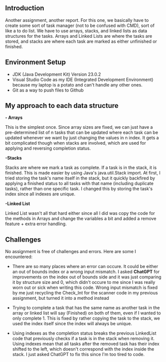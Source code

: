 ## Introduction

Another assignment, another report. For this one, we basically have to create some sort of task manager (not to be confused with CMD), sort of like a to do list. We have to use arrays, stacks, and linked lists as data structures for the tasks. Arrays and Linked Lists are where the tasks are stored, and stacks are where each task are marked as either unfinished or finished. 

## Environment Setup

- JDK (Java Development Kit) Version 23.0.2 
- Visual Studio Code as my IDE (Integrated Development Environment) because my laptop is a potato and can't handle any other ones.
- Git as a way to push files to Github

## My approach to each data structure

**- Arrays** 

This is the simplest once. Since array sizes are fixed, we can just have a pre-determined list of n tasks that can be updated where each task can be updated whenever we want by just changing the values in n index. It gets a bit complicated though when stacks are involved, which are used for applying and reversing completion status.

**-Stacks**

Stacks are where we mark a task as complete. If a task is in the stack, it is finished. This is made easier by using Java's java.util.Stack import. At first, I tried storing the task's name itself in the stack, but it quickly backfired by applying a finished status to all tasks with that name (including duplicate tasks), rather than one specific task. I changed this by storing the task's index since all indexes are unique.

**-Linked List**

Linked List wasn't all that hard either since all I did was copy the code for the methods in Arrays and change the variables a bit and added a remove feature + extra error handling.

## Challenges

No assignment is free of challenges and errors. Here are some I encountered:

- There are so many places where an error can occure. It could be either an out of bounds index or a wrong input mismatch. I asked **ChatGPT** for improvements on the index out of bounds side and it was just comparing it by structure size and 0, which didn't occure to me since I was really worn out or sick when writing this code. Wrong input mismatch is fixed by me just recycling the Check_Int for the scanner code in my previous assignment, but turned it into a method instead

- Trying to complete a task that has the same name as another task in the array or linked list will say (Finished) on both of them, even if I wanted to only complete 1. This is fixed by rather copying the task to the stack, we used the index itself since the index will always be unique.

- Using indexes as the completion status breaks the previous LinkedList code that previously checks if a task is in the stack when removing it. Using indexes mean that all tasks after the removed task has their index shifted to the left, which doesn't correspond with the index inside the stack. I just asked ChatGPT to fix this since I'm too tired to code.
